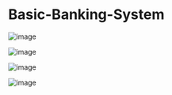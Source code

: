 # Basic-Banking-System

![image](https://user-images.githubusercontent.com/99033920/233353425-89c71079-d737-49b0-bcee-071a0b3de426.png)

![image](https://user-images.githubusercontent.com/99033920/233353533-c9a46905-ff9b-4ab4-99fd-63dada91a889.png)


![image](https://user-images.githubusercontent.com/99033920/233353677-c7664595-03a1-41dc-91ab-f94025b5e4ff.png)


![image](https://user-images.githubusercontent.com/99033920/233353752-1265e6eb-8e1c-4e4c-9779-3154f87ac755.png)
